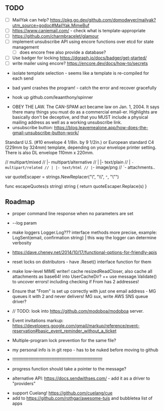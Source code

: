 ## TODO

- [ ] MailYak can help? https://pkg.go.dev/github.com/domodwyer/mailyak?utm_source=godoc#MailYak.MimeBuf
- [ ] https://www.caniemail.com/ - check what is template-appropriate
- [ ] https://github.com/charmbracelet/glamour
- [ ] implement unsubscribe API using encore functions over etcd for state management
  - [ ] does encore free also provide a database?
- [ ] Use badger for locking https://dgraph.io/docs/badger/get-started/
- [ ] write mailer using encore? https://encore.dev/docs/how-to/secrets
- isolate template selection - seems like a template is re-compiled for each send

* bad yaml crashes the program! - catch the error and recover gracefully

- hook up github.com/leaanthony/spinner

* OBEY THE LAW. The CAN-SPAM act became law on Jan. 1, 2004. It says there many things you must do as a commercial email-er. Highlights are basically don't be deceptive, and that you MUST include a physical mailing address as well as a working unsubscribe link.
* unsubscribe button: https://blog.leavemealone.app/how-does-the-gmail-unsubscribe-button-work/

Standard U.S. (#10 envelope 4 1/8in. by 9 1/2in.) or European standard C4 (229mm by 324mm) template, depending on your envelope printer setting. There is also DL envelope 110mm x 220mm.

// multipart/mixed
// |- multipart/alternative
// | |- text/plain
// | `- multipart/related // | |- text/html // |`- image/png
// `- attachments..

var quoteEscaper = strings.NewReplacer("\\", "\\\\", `"`, "\\\"")

func escapeQuotes(s string) string {
return quoteEscaper.Replace(s)
}

## Roadmap

- proper command line response when no parameters are set

* --log param
* make loggers Logger.Log??? interface methods more precise, example: LogSent(email, confirmation string) | this way the logger can determine verbosity
* https://dave.cheney.net/2014/10/17/functional-options-for-friendly-apis
* reset locks on distributors - have .Reset() interface function for them
* make low-level MIME writer! cache resizedReadCloser, also cache all attachments as base64! into UserCacheDir?
  ++ use message.Validate() to uncover errors! including checking if From has 2 addresses!
* Ensure that "From" is set up correctly with just one email address - MG queues it with 2 and never delivers! MG sux, write AWS SNS queue driver?
* // TODO: look into https://github.com/modoboa/modoboa server.
* Event invitations markup: https://developers.google.com/gmail/markup/reference/event-reservation#basic_event_reminder_without_a_ticket

* Multiple-program lock prevention for the same file?
* my personal info is in git repo - has to be nuked before moving to github
* !!!!!!!!!!!!!!!!!!!!!!!!!!!!!!!!!!!!!!!!!!!!!!!!!!!!!!!!!!!!!!!!!!!!!!!!!
* progress function should take a pointer to the message?
* alternative API: https://docs.sendwithses.com/ - add it as a driver to "providers"

- support Cuelang! https://github.com/cuelang/cue
- add to https://github.com/rothgar/awesome-tuis and bubbletea list of apps
